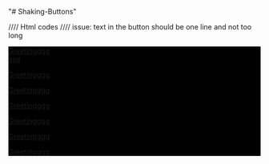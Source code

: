 "# Shaking-Buttons" 


//// Html codes 
//// issue: text in the button should be one line and not too long


<div id="my_centered_buttons">

<div class="container-fluid" style="background-color:black">  

		
 <a href="#" class="btn-shake">Greetingggg <br> asd  </a>
  <a href="#" class="btn-shake"> <p class="but-p">	Greetingggg </p>  </a>
   <a href="#" class="btn-shake"> <p class="but-p">	Greetingggg </p>  </a>
    <a href="#" class="btn-shake"> <p class="but-p">	Greetingggg  </p>  </a>
	 <a href="#" class="btn-shake"> <p class="but-p">	Greetingggg </p>  </a>
	  <a href="#" class="btn-shake"> <p class="but-p">	Greetingggg  </p>  </a>
	   <a href="#" class="btn-shake"> <p class="but-p">	Greetingggg  </p>  </a>
  

</div>

</div>

